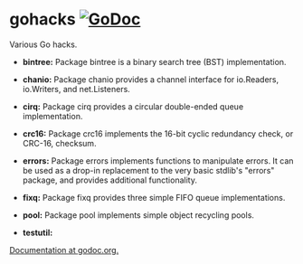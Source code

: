 # gohacks [![GoDoc](https://godoc.org/github.com/npat-efault/gohacks?status.svg)](https://godoc.org/github.com/npat-efault/gohacks)

Various Go hacks.

- **bintree:** Package bintree is a binary search tree (BST)
    implementation.

- **chanio:** Package chanio provides a channel interface for
    io.Readers, io.Writers, and net.Listeners.

- **cirq:** Package cirq provides a circular double-ended queue
    implementation.

- **crc16:** Package crc16 implements the 16-bit cyclic redundancy
    check, or CRC-16, checksum.


- **errors:** Package errors implements functions to manipulate
    errors. It can be used as a drop-in replacement to the very basic
    stdlib's "errors" package, and provides additional functionality.

- **fixq:** Package fixq provides three simple FIFO queue implementations.

- **pool:** Package pool implements simple object recycling pools.

- **testutil:** 

[Documentation at godoc.org.](https://godoc.org/github.com/npat-efault/gohacks)
